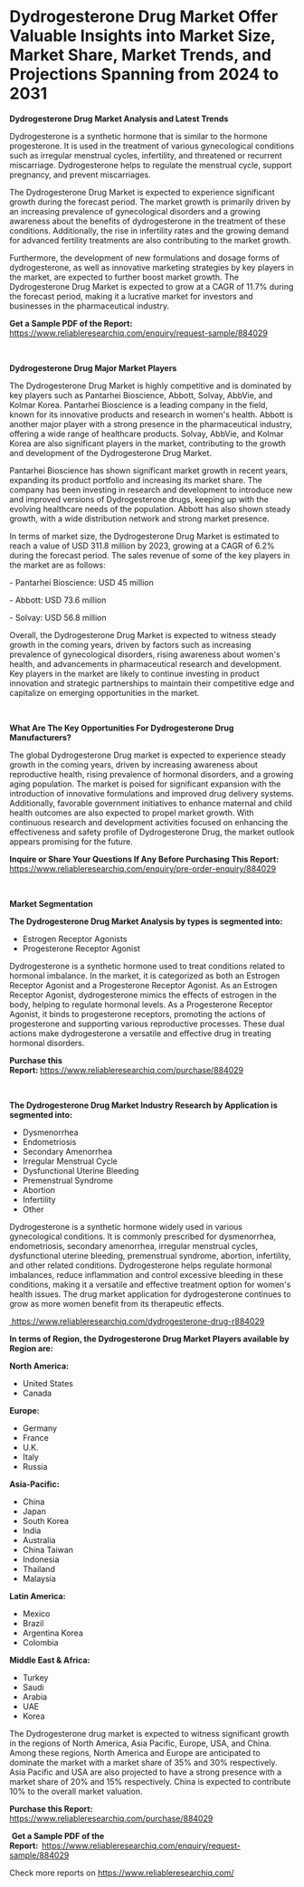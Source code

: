 <p><h1>Dydrogesterone Drug Market Offer Valuable Insights into Market Size, Market Share, Market Trends, and Projections Spanning from 2024 to 2031</h1></p><p><strong>Dydrogesterone Drug Market Analysis and Latest Trends</strong></p>
<p><p>Dydrogesterone is a synthetic hormone that is similar to the hormone progesterone. It is used in the treatment of various gynecological conditions such as irregular menstrual cycles, infertility, and threatened or recurrent miscarriage. Dydrogesterone helps to regulate the menstrual cycle, support pregnancy, and prevent miscarriages.</p><p>The Dydrogesterone Drug Market is expected to experience significant growth during the forecast period. The market growth is primarily driven by an increasing prevalence of gynecological disorders and a growing awareness about the benefits of dydrogesterone in the treatment of these conditions. Additionally, the rise in infertility rates and the growing demand for advanced fertility treatments are also contributing to the market growth.</p><p>Furthermore, the development of new formulations and dosage forms of dydrogesterone, as well as innovative marketing strategies by key players in the market, are expected to further boost market growth. The Dydrogesterone Drug Market is expected to grow at a CAGR of 11.7% during the forecast period, making it a lucrative market for investors and businesses in the pharmaceutical industry.</p></p>
<p><strong>Get a Sample PDF of the Report:&nbsp;</strong> <a href="https://www.reliableresearchiq.com/enquiry/request-sample/884029">https://www.reliableresearchiq.com/enquiry/request-sample/884029</a></p>
<p>&nbsp;</p>
<p><strong>Dydrogesterone Drug Major Market Players</strong></p>
<p><p>The Dydrogesterone Drug Market is highly competitive and is dominated by key players such as Pantarhei Bioscience, Abbott, Solvay, AbbVie, and Kolmar Korea. Pantarhei Bioscience is a leading company in the field, known for its innovative products and research in women's health. Abbott is another major player with a strong presence in the pharmaceutical industry, offering a wide range of healthcare products. Solvay, AbbVie, and Kolmar Korea are also significant players in the market, contributing to the growth and development of the Dydrogesterone Drug Market.</p><p>Pantarhei Bioscience has shown significant market growth in recent years, expanding its product portfolio and increasing its market share. The company has been investing in research and development to introduce new and improved versions of Dydrogesterone drugs, keeping up with the evolving healthcare needs of the population. Abbott has also shown steady growth, with a wide distribution network and strong market presence.</p><p>In terms of market size, the Dydrogesterone Drug Market is estimated to reach a value of USD 311.8 million by 2023, growing at a CAGR of 6.2% during the forecast period. The sales revenue of some of the key players in the market are as follows:</p><p>- Pantarhei Bioscience: USD 45 million</p><p>- Abbott: USD 73.6 million</p><p>- Solvay: USD 56.8 million</p><p>Overall, the Dydrogesterone Drug Market is expected to witness steady growth in the coming years, driven by factors such as increasing prevalence of gynecological disorders, rising awareness about women's health, and advancements in pharmaceutical research and development. Key players in the market are likely to continue investing in product innovation and strategic partnerships to maintain their competitive edge and capitalize on emerging opportunities in the market.</p></p>
<p>&nbsp;</p>
<p><strong>What Are The Key Opportunities For Dydrogesterone Drug Manufacturers?</strong></p>
<p><p>The global Dydrogesterone Drug market is expected to experience steady growth in the coming years, driven by increasing awareness about reproductive health, rising prevalence of hormonal disorders, and a growing aging population. The market is poised for significant expansion with the introduction of innovative formulations and improved drug delivery systems. Additionally, favorable government initiatives to enhance maternal and child health outcomes are also expected to propel market growth. With continuous research and development activities focused on enhancing the effectiveness and safety profile of Dydrogesterone Drug, the market outlook appears promising for the future.</p></p>
<p><strong>Inquire or Share Your Questions If Any Before Purchasing This Report:</strong> <a href="https://www.reliableresearchiq.com/enquiry/pre-order-enquiry/884029">https://www.reliableresearchiq.com/enquiry/pre-order-enquiry/884029</a></p>
<p>&nbsp;</p>
<p><strong>Market Segmentation</strong></p>
<p><strong>The Dydrogesterone Drug Market Analysis by types is segmented into:</strong></p>
<p><ul><li>Estrogen Receptor Agonists</li><li>Progesterone Receptor Agonist</li></ul></p>
<p><p>Dydrogesterone is a synthetic hormone used to treat conditions related to hormonal imbalance. In the market, it is categorized as both an Estrogen Receptor Agonist and a Progesterone Receptor Agonist. As an Estrogen Receptor Agonist, dydrogesterone mimics the effects of estrogen in the body, helping to regulate hormonal levels. As a Progesterone Receptor Agonist, it binds to progesterone receptors, promoting the actions of progesterone and supporting various reproductive processes. These dual actions make dydrogesterone a versatile and effective drug in treating hormonal disorders.</p></p>
<p><strong>Purchase this Report:&nbsp;</strong><a href="https://www.reliableresearchiq.com/purchase/884029">https://www.reliableresearchiq.com/purchase/884029</a></p>
<p>&nbsp;</p>
<p><strong>The Dydrogesterone Drug Market Industry Research by Application is segmented into:</strong></p>
<p><ul><li>Dysmenorrhea</li><li>Endometriosis</li><li>Secondary Amenorrhea</li><li>Irregular Menstrual Cycle</li><li>Dysfunctional Uterine Bleeding</li><li>Premenstrual Syndrome</li><li>Abortion</li><li>Infertility</li><li>Other</li></ul></p>
<p><p>Dydrogesterone is a synthetic hormone widely used in various gynecological conditions. It is commonly prescribed for dysmenorrhea, endometriosis, secondary amenorrhea, irregular menstrual cycles, dysfunctional uterine bleeding, premenstrual syndrome, abortion, infertility, and other related conditions. Dydrogesterone helps regulate hormonal imbalances, reduce inflammation and control excessive bleeding in these conditions, making it a versatile and effective treatment option for women's health issues. The drug market application for dydrogesterone continues to grow as more women benefit from its therapeutic effects.</p></p>
<p><a href="https://www.reliableresearchiq.com/dydrogesterone-drug-r884029">&nbsp;https://www.reliableresearchiq.com/dydrogesterone-drug-r884029</a></p>
<p><strong>In terms of Region, the Dydrogesterone Drug Market Players available by Region are:</strong></p>
<p>
    <p> <strong> North America: </strong>
        <ul>
            <li>United States</li>
            <li>Canada</li>
        </ul>
        </p> 
    <p> <strong> Europe: </strong>
        <ul>
            <li>Germany</li>
            <li>France</li>
            <li>U.K.</li>
            <li>Italy</li>
            <li>Russia</li>
        </ul>
        </p> 
    <p> <strong> Asia-Pacific: </strong>
        <ul>
            <li>China</li>
            <li>Japan</li>
            <li>South Korea</li>
            <li>India</li>
            <li>Australia</li>
            <li>China Taiwan</li>
            <li>Indonesia</li>
            <li>Thailand</li>
            <li>Malaysia</li>
        </ul>
        </p> 
    <p> <strong> Latin America: </strong>
        <ul>
            <li>Mexico</li>
            <li>Brazil</li>
            <li>Argentina Korea</li>
            <li>Colombia</li>
        </ul>
        </p> 
    <p> <strong> Middle East & Africa: </strong>
        <ul>
            <li>Turkey</li>
            <li>Saudi</li>
            <li>Arabia</li>
            <li>UAE</li>
            <li>Korea</li>
        </ul>
    </p>
    </p>
<p><p>The Dydrogesterone drug market is expected to witness significant growth in the regions of North America, Asia Pacific, Europe, USA, and China. Among these regions, North America and Europe are anticipated to dominate the market with a market share of 35% and 30% respectively. Asia Pacific and USA are also projected to have a strong presence with a market share of 20% and 15% respectively. China is expected to contribute 10% to the overall market valuation.</p></p>
<p><strong>Purchase this Report: </strong><a href="https://www.reliableresearchiq.com/purchase/884029">https://www.reliableresearchiq.com/purchase/884029</a></p>
<p>&nbsp;<strong>Get a Sample PDF of the Report:&nbsp;&nbsp;</strong><a href="https://www.reliableresearchiq.com/enquiry/request-sample/884029">https://www.reliableresearchiq.com/enquiry/request-sample/884029</a></p>
<p><strong></strong></p>
<p>Check more reports on <a href="https://www.reliableresearchiq.com/">https://www.reliableresearchiq.com/</a></p>